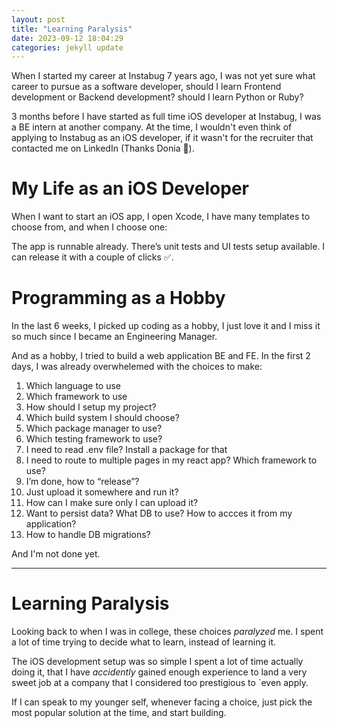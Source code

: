 ```yaml
---
layout: post
title: "Learning Paralysis"
date: 2023-09-12 18:04:29
categories: jekyll update
---
```


When I started my career at Instabug 7 years ago, I was not yet sure what career to pursue as a software developer, should I learn Frontend development or Backend development? should I learn Python or Ruby?

3 months before I have started as full time iOS developer at Instabug, I was a BE intern at another company. At the time, I wouldn't even think of applying to Instabug as an iOS developer, if it wasn't for the recruiter that contacted me on LinkedIn (Thanks Donia 🙌).

# My Life as an iOS Developer

When I want to start an iOS app, I open Xcode, I have many templates to choose from, and when I choose one:

The app is runnable already. There’s unit tests and UI tests setup available. I can release it with a couple of clicks ✅.

# Programming as a Hobby

In the last 6 weeks, I picked up coding as a hobby, I just love it and I miss it so much since I became an Engineering Manager.

And as a hobby, I tried to build a web application BE and FE. In the first 2 days, I was already overwhelemed with the choices to make:

1. Which language to use
2. Which framework to use
3. How should I setup my project?
4. Which build system I should choose?
5. Which package manager to use?
6. Which testing framework to use?
7. I need to read .env file? Install a package for that
8. I need to route to multiple pages in my react app? Which framework to use?
9. I’m done, how to “release”?
10. Just upload it somewhere and run it?
11. How can I make sure only I can upload it?
12. Want to persist data? What DB to use? How to accces it from my application?
13. How to handle DB migrations?

And I'm not done yet.

---

# Learning Paralysis

Looking back to when I was in college, these choices _paralyzed_ me. I spent a lot of time trying to decide what to learn, instead of learning it.

The iOS development setup was so simple I spent a lot of time actually doing it, that I have _accidently_ gained enough experience to land a very sweet job at a company that I considered too prestigious to `even apply.

If I can speak to my younger self, whenever facing a choice, just pick the most popular solution at the time, and start building.
